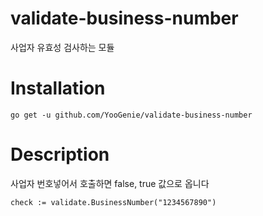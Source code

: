 # validate-business-number
사업자 유효성 검사하는 모듈

# Installation
```
go get -u github.com/YooGenie/validate-business-number
```

# Description

사업자 번호넣어서 호출하면 false, true 값으로 옵니다
```
check := validate.BusinessNumber("1234567890")
```
